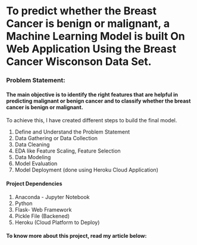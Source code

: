 # To predict whether the Breast Cancer is benign or malignant, a Machine Learning Model is built On Web Application Using the Breast Cancer Wisconson Data Set.

### Problem Statement:

#### The main objective is to identify the right features that are helpful in predicting malignant or benign cancer and to classify whether the breast cancer is benign or malignant.

To achieve this, I have created different steps to build the final model.

1. Define and Understand the Problem Statement
2. Data Gathering or Data Collection
3. Data Cleaning 
4. EDA like Feature Scaling, Feature Selection
5. Data Modeling
6. Model Evaluation
7. Model Deployment (done using Heroku Cloud Application)

#### Project Dependencies

1. Anaconda - Jupyter Notebook
2. Python
3. Flask- Web Framework 
4. Pickle File (Backened)
5. Heroku (Cloud Platform to Deploy)

#### To know more about this project, read my article below:

